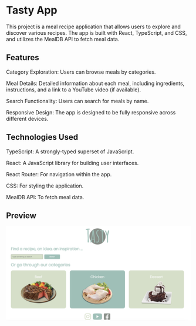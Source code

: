 # Tasty App

This project is a meal recipe application that allows users to explore and discover various recipes. The app is built with React, TypeScript, and CSS, and utilizes the MealDB API to fetch meal data.

## Features

Category Exploration: Users can browse meals by categories.

Meal Details: Detailed information about each meal, including ingredients, instructions, and a link to a YouTube video (if available).

Search Functionality: Users can search for meals by name.

Responsive Design: The app is designed to be fully responsive across different devices.

## Technologies Used

TypeScript: A strongly-typed superset of JavaScript.

React: A JavaScript library for building user interfaces.

React Router: For navigation within the app.

CSS: For styling the application.

MealDB API: To fetch meal data.

## Preview

![screenshot](/public/preview-tasty.png)
